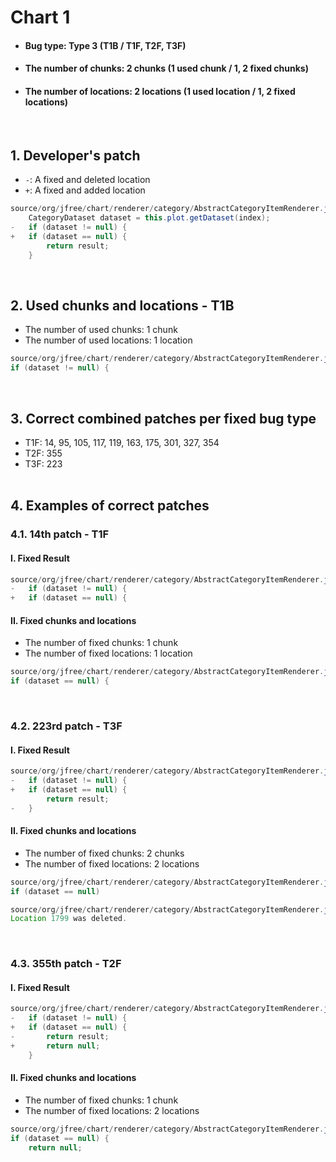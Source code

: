 # Chart 1
* <h4>Bug type: Type 3 (T1B / T1F, T2F, T3F)</h4>
* <h4>The number of chunks: 2 chunks (1 used chunk / 1, 2 fixed chunks)</h4>
* <h4>The number of locations: 2 locations (1 used location / 1, 2 fixed locations)</h4>
<br>

## 1. Developer's patch
* `-`: A fixed and deleted location
* `+`: A fixed and added location
```java
source/org/jfree/chart/renderer/category/AbstractCategoryItemRenderer.java: 1796-1799
    CategoryDataset dataset = this.plot.getDataset(index);
-   if (dataset != null) {
+   if (dataset == null) {
        return result;
    }
```
<br>

## 2. Used chunks and locations - T1B
* The number of used chunks: 1 chunk
* The number of used locations: 1 location
```java
source/org/jfree/chart/renderer/category/AbstractCategoryItemRenderer.java: 1797
if (dataset != null) {
```
<br>

## 3. Correct combined patches per fixed bug type
* T1F: 14, 95, 105, 117, 119, 163, 175, 301, 327, 354
* T2F: 355
* T3F: 223
<br><br>

## 4. Examples of correct patches
### 4.1. 14th patch - T1F
#### I. Fixed Result
```java
source/org/jfree/chart/renderer/category/AbstractCategoryItemRenderer.java: 1797
-   if (dataset != null) {
+   if (dataset == null) {
```

#### II. Fixed chunks and locations
* The number of fixed chunks: 1 chunk
* The number of fixed locations: 1 location
```java
source/org/jfree/chart/renderer/category/AbstractCategoryItemRenderer.java: 1797
if (dataset == null) {
```
<br>

### 4.2. 223rd patch - T3F
#### I. Fixed Result
```java
source/org/jfree/chart/renderer/category/AbstractCategoryItemRenderer.java: 1797-1799
-   if (dataset != null) {
+   if (dataset == null) {
        return result;
-   }
```

#### II. Fixed chunks and locations
* The number of fixed chunks: 2 chunks
* The number of fixed locations: 2 locations
```java
source/org/jfree/chart/renderer/category/AbstractCategoryItemRenderer.java: 1797
if (dataset == null)
```

```java
source/org/jfree/chart/renderer/category/AbstractCategoryItemRenderer.java: 1799
Location 1799 was deleted.
```
<br>

### 4.3. 355th patch - T2F
#### I. Fixed Result
```java
source/org/jfree/chart/renderer/category/AbstractCategoryItemRenderer.java: 1797-1799
-   if (dataset != null) {
+   if (dataset == null) {
-       return result;
+       return null;
    }
```

#### II. Fixed chunks and locations
* The number of fixed chunks: 1 chunk
* The number of fixed locations: 2 locations
```java
source/org/jfree/chart/renderer/category/AbstractCategoryItemRenderer.java: 1797-1798
if (dataset == null) {
    return null;
```
<br><br>
